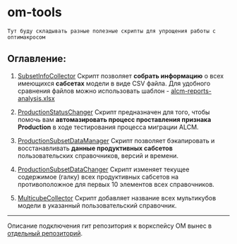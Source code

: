# om-tools
`Тут буду складывать разные полезные скрипты для упрощения работы с оптимакросом`

## Оглавление:

1. [SubsetInfoCollector](https://github.com/dguzhavin/om-tools/blob/main/SubsetInfoCollector)
    Скрипт позволяет **собрать информацию** о всех имеющихся **сабсетах** модели в виде CSV файла.
    Для удобного сравнения файлов можно использовать шаблон - [alcm-reports-analysis.xlsx](https://github.com/dguzhavin/om-tools/blob/main/alcm-reports-analysis.xlsx)

3. [ProductionStatusChanger](https://github.com/dguzhavin/om-tools/blob/main/ProductionStatusChanger.js)
  Скрипт предназначен для того, чтобы помочь вам **автомазировать процесс проставления признака Production** в ходе тестирования процесса миграции ALCM.

4. [ProductionSubsetDataManager](https://github.com/dguzhavin/om-tools/blob/main/ProductionSubsetDataManager.js)
    Скрипт позволяет бэкапировать и восстанавливать **данные продуктивных сабсетов** пользовательских справочников, версий и времени.

5. [ProductionSubsetDataChanger](https://github.com/dguzhavin/om-tools/blob/main/ProductionSubsetDataChanger.js)
   Скрипт изменяет текущее содержимое (галку) всех продуктивных сабсетов на противоположное для первых 10 элементов всех справочников.

6. [MulticubeCollector](https://github.com/dguzhavin/om-tools/blob/main/MulticubeCollector.js)
   Скрипт добавляет название всех мультикубов модели в указанный пользовательский справочник.


---

Описание подключения гит репозитория к воркспейсу ОМ вынес в [отдельный репозиторий](https://github.com/dguzhavin/ext-scripts/tree/main).

